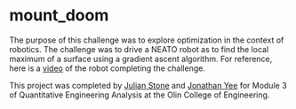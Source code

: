 # mount_doom
The purpose of this challenge was to explore optimization in the context of robotics. The challenge was to drive a NEATO robot as to find the local maximum of a surface using a gradient ascent algorithm. For reference, here is a  [video](https://www.youtube.com/watch?v=9zWqHOggKSs) of the robot completing the challenge.

This project was completed by [Julian Stone](https://github.com/julianstone5) and [Jonathan Yee](https://github.com/jzerez) for Module 3 of Quantitative Engineering Analysis at the Olin College of Engineering. 
